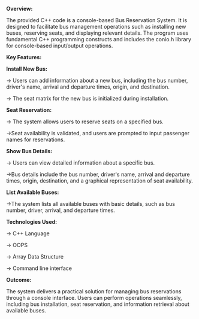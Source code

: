  **Overview:**
 
 The provided C++ code is a console-based Bus Reservation System. It is designed to facilitate bus management operations such as installing new buses, reserving seats, and displaying relevant details. The program uses fundamental C++ programming constructs and includes the conio.h library for console-based input/output operations.

 **Key Features:**
 
**Install New Bus:**

-> Users can add information about a new bus, including the bus number, driver's name, arrival and departure times, origin, and destination.

-> The seat matrix for the new bus is initialized during installation.

**Seat Reservation:**

-> The system allows users to reserve seats on a specified bus.

->Seat availability is validated, and users are prompted to input passenger names for reservations.

**Show Bus Details:**

-> Users can view detailed information about a specific bus.

->Bus details include the bus number, driver's name, arrival and departure times, origin, destination, and a graphical representation of seat availability.

**List Available Buses:**

->The system lists all available buses with basic details, such as bus number, driver, arrival, and departure times.

**Technologies Used:**

-> C++ Language

-> OOPS

-> Array Data Structure

-> Command line interface

**Outcome:**

The system delivers a practical solution for managing bus reservations through a console interface.
Users can perform operations seamlessly, including bus installation, seat reservation, and information retrieval about available buses.
